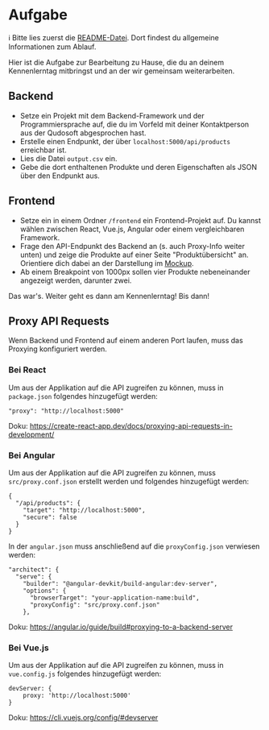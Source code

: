 # Aufgabe

ℹ️ Bitte lies zuerst die [README-Datei](./README.md). Dort findest du allgemeine Informationen zum Ablauf.

Hier ist die Aufgabe zur Bearbeitung zu Hause, die du an deinem Kennenlerntag mitbringst und an der wir gemeinsam weiterarbeiten.

## Backend

- Setze ein Projekt mit dem Backend-Framework und der Programmiersprache auf, die du im Vorfeld mit deiner Kontaktperson aus der Qudosoft abgesprochen hast.
- Erstelle einen Endpunkt, der über `localhost:5000/api/products` erreichbar ist.
- Lies die Datei `output.csv` ein.
- Gebe die dort enthaltenen Produkte und deren Eigenschaften als JSON über den Endpunkt aus.

## Frontend

- Setze ein in einem Ordner `/frontend` ein Frontend-Projekt auf. Du kannst wählen zwischen React, Vue.js, Angular oder einem vergleichbaren Framework.
- Frage den API-Endpunkt des Backend an (s. auch Proxy-Info weiter unten) und zeige die Produkte auf einer Seite "Produktübersicht" an. Orientiere dich dabei an der Darstellung im [Mockup](./mockup.png).
- Ab einem Breakpoint von 1000px sollen vier Produkte nebeneinander angezeigt werden, darunter zwei.

Das war's. Weiter geht es dann am Kennenlerntag! Bis dann!

## Proxy API Requests

Wenn Backend und Frontend auf einem anderen Port laufen, muss das Proxying konfiguriert werden.

### Bei React
Um aus der Applikation auf die API zugreifen zu können, muss in `package.json` folgendes hinzugefügt werden:
```
"proxy": "http://localhost:5000"
```
Doku: https://create-react-app.dev/docs/proxying-api-requests-in-development/

### Bei Angular
Um aus der Applikation auf die API zugreifen zu können, muss `src/proxy.conf.json` erstellt werden und folgendes hinzugefügt werden:
```
{
  "/api/products": {
    "target": "http://localhost:5000",
    "secure": false
  }
}
```

In der `angular.json` muss anschließend auf die `proxyConfig.json` verwiesen werden:
```
"architect": {
  "serve": {
    "builder": "@angular-devkit/build-angular:dev-server",
    "options": {
      "browserTarget": "your-application-name:build",
      "proxyConfig": "src/proxy.conf.json"
    },
```

Doku: https://angular.io/guide/build#proxying-to-a-backend-server

### Bei Vue.js
Um aus der Applikation auf die API zugreifen zu können, muss in `vue.config.js` folgendes hinzugefügt werden:
```
devServer: {
    proxy: 'http://localhost:5000'
}
```

Doku: https://cli.vuejs.org/config/#devserver
